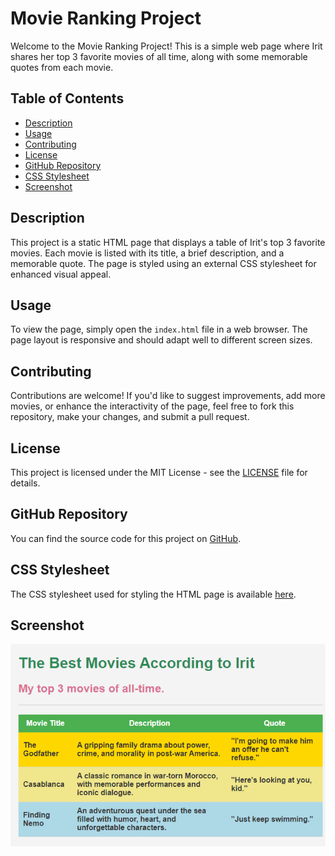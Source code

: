 # Movie Ranking Project

Welcome to the Movie Ranking Project! This is a simple web page where Irit shares her top 3 favorite movies of all time, along with some memorable quotes from each movie.

## Table of Contents

- [Description](#description)
- [Usage](#usage)
- [Contributing](#contributing)
- [License](#license)
- [GitHub Repository](#github-repository)
- [CSS Stylesheet](#css-stylesheet)
- [Screenshot](#screenshot)

## Description

This project is a static HTML page that displays a table of Irit's top 3 favorite movies. Each movie is listed with its title, a brief description, and a memorable quote. The page is styled using an external CSS stylesheet for enhanced visual appeal.

## Usage

To view the page, simply open the `index.html` file in a web browser. The page layout is responsive and should adapt well to different screen sizes.

## Contributing

Contributions are welcome! If you'd like to suggest improvements, add more movies, or enhance the interactivity of the page, feel free to fork this repository, make your changes, and submit a pull request.

## License

This project is licensed under the MIT License - see the [LICENSE](LICENSE) file for details.

## GitHub Repository

You can find the source code for this project on [GitHub](https://github.com/IritTo/Movie-Ranking-Project-HTML-CSS).

## CSS Stylesheet

The CSS stylesheet used for styling the HTML page is available [here](https://github.com/IritTo/Movie-Ranking-Project-HTML-CSS/blob/main/Movie%20Ranking%20Project/stylesheetM.css).

## Screenshot

![Movie Ranking Project Screenshot](https://github.com/IritTo/Movie-Ranking-Project-HTML-CSS/blob/main/Movie%20Ranking%20Project/Screenshot%20Movie%20Ranking%20Project.png)
